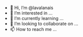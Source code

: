 - 👋 Hi, I’m @lavalanais
- 👀 I’m interested in ...
- 🌱 I’m currently learning ...
- 💞️ I’m looking to collaborate on ...
- 📫 How to reach me ...

<!---
lavalanais/lavalanais is a ✨ special ✨ repository because its `README.md` (this file) appears on your GitHub profile.
You can click the Preview link to take a look at your changes.
--->
